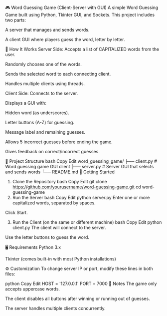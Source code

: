 🎮 Word Guessing Game (Client-Server with GUI)
A simple Word Guessing Game built using Python, Tkinter GUI, and Sockets. This project includes two parts:

A server that manages and sends words.

A client GUI where players guess the word, letter by letter.

🧠 How It Works
Server Side:
Accepts a list of CAPITALIZED words from the user.

Randomly chooses one of the words.

Sends the selected word to each connecting client.

Handles multiple clients using threads.

Client Side:
Connects to the server.

Displays a GUI with:

Hidden word (as underscores).

Letter buttons (A-Z) for guessing.

Message label and remaining guesses.

Allows 5 incorrect guesses before ending the game.

Gives feedback on correct/incorrect guesses.

📁 Project Structure
bash
Copy
Edit
word_guessing_game/
├── client.py      # Word guessing game GUI client
├── server.py      # Server GUI that selects and sends words
└── README.md
🚀 Getting Started
1. Clone the Repository
bash
Copy
Edit
git clone https://github.com/yourusername/word-guessing-game.git
cd word-guessing-game
2. Run the Server
bash
Copy
Edit
python server.py
Enter one or more capitalized words, separated by spaces.

Click Start.

3. Run the Client (on the same or different machine)
bash
Copy
Edit
python client.py
The client will connect to the server.

Use the letter buttons to guess the word.

🖥️ Requirements
Python 3.x

Tkinter (comes built-in with most Python installations)

⚙️ Customization
To change server IP or port, modify these lines in both files:

python
Copy
Edit
HOST = '127.0.0.1'
PORT = 7000
📝 Notes
The game only accepts uppercase words.

The client disables all buttons after winning or running out of guesses.

The server handles multiple clients concurrently.



